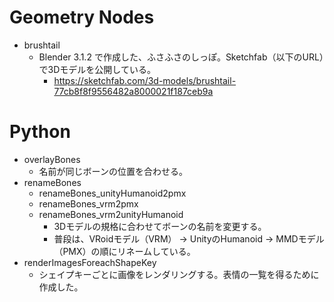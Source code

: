 # Geometry Nodes
- brushtail
  - Blender 3.1.2 で作成した、ふさふさのしっぽ。Sketchfab（以下のURL）で3Dモデルを公開している。
    - https://sketchfab.com/3d-models/brushtail-77cb8f8f9556482a8000021f187ceb9a

# Python
- overlayBones
  - 名前が同じボーンの位置を合わせる。
- renameBones
  - renameBones_unityHumanoid2pmx
  - renameBones_vrm2pmx
  - renameBones_vrm2unityHumanoid
    - 3Dモデルの規格に合わせてボーンの名前を変更する。
    - 普段は、VRoidモデル（VRM） -> UnityのHumanoid -> MMDモデル（PMX）の順にリネームしている。
- renderImagesForeachShapeKey
  - シェイプキーごとに画像をレンダリングする。表情の一覧を得るために作成した。
